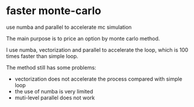 # faster monte-carlo
 use numba and parallel to accelerate mc simulation

The main purpose is to price an option by monte carlo method.

I use numba, vectorization and parallel to accelerate the loop, which is 100 times faster than simple loop.

The method still has some problems:

- vectorization does not accelerate the process compared with simple loop
- the use of numba is very limited
- muti-level parallel does not work

